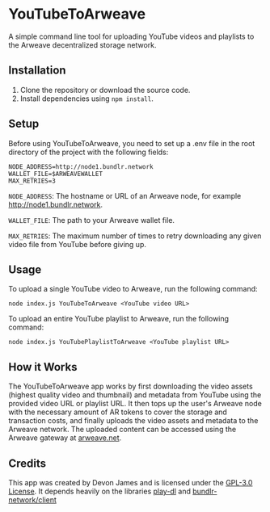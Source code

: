 # YouTubeToArweave

A simple command line tool for uploading YouTube videos and playlists to the Arweave decentralized storage network.

## Installation

1. Clone the repository or download the source code.
2. Install dependencies using `npm install`.

## Setup

Before using YouTubeToArweave, you need to set up a .env file in the root directory of the project with the following fields:

```
NODE_ADDRESS=http://node1.bundlr.network
WALLET_FILE=$ARWEAVEWALLET
MAX_RETRIES=3
```

`NODE_ADDRESS`: The hostname or URL of an Arweave node, for example http://node1.bundlr.network.

`WALLET_FILE`: The path to your Arweave wallet file.

`MAX_RETRIES`: The maximum number of times to retry downloading any given video file from YouTube before giving up.

## Usage

To upload a single YouTube video to Arweave, run the following command:

```node index.js YouTubeToArweave <YouTube video URL>```

To upload an entire YouTube playlist to Arweave, run the following command:

```node index.js YouTubePlaylistToArweave <YouTube playlist URL>```

## How it Works

The YouTubeToArweave app works by first downloading the video assets (highest quality video and thumbnail) and metadata from YouTube using the provided video URL or playlist URL. It then tops up the user's Arweave node with the necessary amount of AR tokens to cover the storage and transaction costs, and finally uploads the video assets and metadata to the Arweave network. The uploaded content can be accessed using the Arweave gateway at [arweave.net](https://arweave.net).

## Credits

This app was created by Devon James and is licensed under the [GPL-3.0 License](https://www.gnu.org/licenses/gpl-3.0.html). It depends heavily on the libraries [play-dl](http://github.com/play-dl/play-dl) and [bundlr-network/client](https://github.com/Bundlr-Network/js-sdk)
